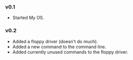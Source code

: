 ### v0.1
* Started My OS.

### v0.2
* Added a floppy driver (doesn't do much).
* Added a new command to the command line.
* Added currently unused commands to the floppy driver.
